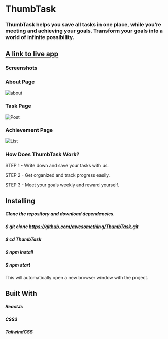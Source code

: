 
<h1>ThumbTask</h1>

<h3>ThumbTask helps you save all tasks in one place, while you’re meeting and achieving your goals. Transform your goals into a world of infinite possibility. </h3>



<h2><a href="https://thumbtask-awesomething.vercel.app/">A link to live app</a></h2>


<h3>Screenshots</h3>

<il>


 ### About Page

 ![about](https://github.com/awesomething/ThumbTask/blob/main/images/About.PNG) 


### Task Page

![Post](https://github.com/awesomething/ThumbTask/blob/main/images/Create.png) 


### Achievement Page

![List](https://github.com/awesomething/ThumbTask/blob/main/images/Checked.png) 

<h3> How Does ThumbTask Work?</h3>

<p> STEP 1 - Write down and save your tasks with us. </p>

<p> STEP 2 - Get organized and track progress easily.</p>

<p>STEP 3 - Meet your goals weekly and reward yourself.</p>

## Installing

##### Clone the repository and download dependencies.

##### $ git clone https://github.com/awesomething/ThumbTask.git

##### $ cd ThumbTask

##### $ npm install

##### $ npm start

This will automatically open a new browser window with the project.

## Built With

##### ReactJs

##### CSS3

##### TailwindCSS

